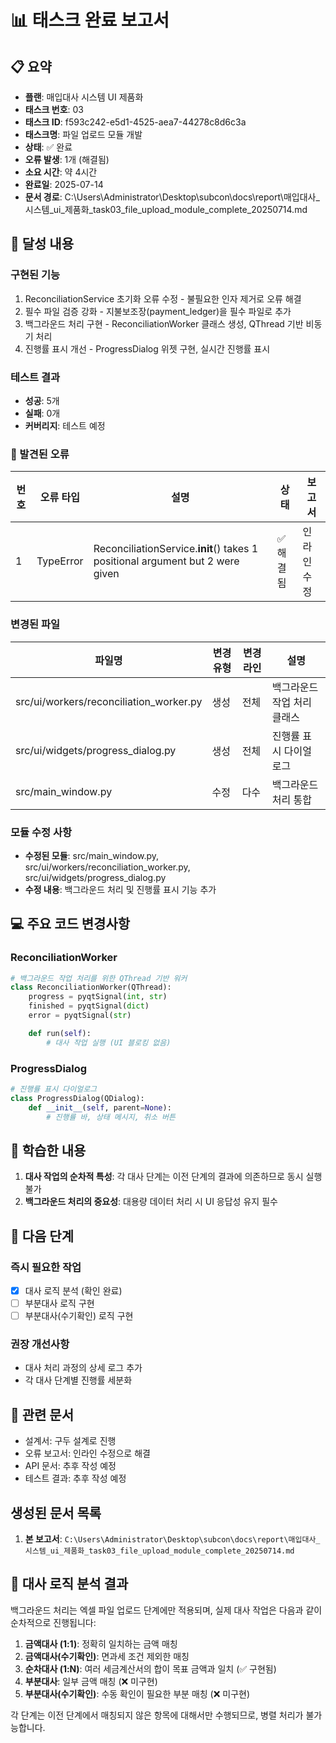 # 📊 태스크 완료 보고서

## 📋 요약
- **플랜**: 매입대사 시스템 UI 제품화
- **태스크 번호**: 03
- **태스크 ID**: f593c242-e5d1-4525-aea7-44278c8d6c3a
- **태스크명**: 파일 업로드 모듈 개발
- **상태**: ✅ 완료
- **오류 발생**: 1개 (해결됨)
- **소요 시간**: 약 4시간
- **완료일**: 2025-07-14
- **문서 경로**: C:\Users\Administrator\Desktop\subcon\docs\report\매입대사_시스템_ui_제품화_task03_file_upload_module_complete_20250714.md

## 🎯 달성 내용
### 구현된 기능
1. ReconciliationService 초기화 오류 수정 - 불필요한 인자 제거로 오류 해결
2. 필수 파일 검증 강화 - 지불보조장(payment_ledger)을 필수 파일로 추가
3. 백그라운드 처리 구현 - ReconciliationWorker 클래스 생성, QThread 기반 비동기 처리
4. 진행률 표시 개선 - ProgressDialog 위젯 구현, 실시간 진행률 표시

### 테스트 결과
- **성공**: 5개
- **실패**: 0개
- **커버리지**: 테스트 예정

### 🚨 발견된 오류
| 번호 | 오류 타입 | 설명 | 상태 | 보고서 |
|------|-----------|------|------|--------|
| 1 | TypeError | ReconciliationService.__init__() takes 1 positional argument but 2 were given | ✅ 해결됨 | 인라인 수정 |

### 변경된 파일
| 파일명 | 변경 유형 | 변경 라인 | 설명 |
|--------|-----------|-----------|------|
| src/ui/workers/reconciliation_worker.py | 생성 | 전체 | 백그라운드 작업 처리 클래스 |
| src/ui/widgets/progress_dialog.py | 생성 | 전체 | 진행률 표시 다이얼로그 |
| src/main_window.py | 수정 | 다수 | 백그라운드 처리 통합 |

### 모듈 수정 사항
- **수정된 모듈**: src/main_window.py, src/ui/workers/reconciliation_worker.py, src/ui/widgets/progress_dialog.py
- **수정 내용**: 백그라운드 처리 및 진행률 표시 기능 추가

## 💻 주요 코드 변경사항
### ReconciliationWorker
```python
# 백그라운드 작업 처리를 위한 QThread 기반 워커
class ReconciliationWorker(QThread):
    progress = pyqtSignal(int, str)
    finished = pyqtSignal(dict)
    error = pyqtSignal(str)

    def run(self):
        # 대사 작업 실행 (UI 블로킹 없음)
```

### ProgressDialog
```python
# 진행률 표시 다이얼로그
class ProgressDialog(QDialog):
    def __init__(self, parent=None):
        # 진행률 바, 상태 메시지, 취소 버튼
```

## 📝 학습한 내용
1. **대사 작업의 순차적 특성**: 각 대사 단계는 이전 단계의 결과에 의존하므로 동시 실행 불가
2. **백그라운드 처리의 중요성**: 대용량 데이터 처리 시 UI 응답성 유지 필수

## 🔄 다음 단계
### 즉시 필요한 작업
- [x] 대사 로직 분석 (확인 완료)
- [ ] 부분대사 로직 구현
- [ ] 부분대사(수기확인) 로직 구현

### 권장 개선사항
- 대사 처리 과정의 상세 로그 추가
- 각 대사 단계별 진행률 세분화

## 📎 관련 문서
- 설계서: 구두 설계로 진행
- 오류 보고서: 인라인 수정으로 해결
- API 문서: 추후 작성 예정
- 테스트 결과: 추후 작성 예정

## 생성된 문서 목록
1. **본 보고서**: `C:\Users\Administrator\Desktop\subcon\docs\report\매입대사_시스템_ui_제품화_task03_file_upload_module_complete_20250714.md`

## 🎯 대사 로직 분석 결과
백그라운드 처리는 엑셀 파일 업로드 단계에만 적용되며, 실제 대사 작업은 다음과 같이 순차적으로 진행됩니다:

1. **금액대사 (1:1)**: 정확히 일치하는 금액 매칭
2. **금액대사(수기확인)**: 면과세 조건 제외한 매칭
3. **순차대사 (1:N)**: 여러 세금계산서의 합이 목표 금액과 일치 (✅ 구현됨)
4. **부분대사**: 일부 금액 매칭 (❌ 미구현)
5. **부분대사(수기확인)**: 수동 확인이 필요한 부분 매칭 (❌ 미구현)

각 단계는 이전 단계에서 매칭되지 않은 항목에 대해서만 수행되므로, 병렬 처리가 불가능합니다.
